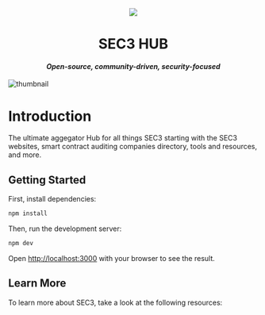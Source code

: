 <div align="center">
 <img src="https://github.com/darkgrovelabs/sec3hub/assets/7522096/840ba832-b607-4746-9a7b-aa4f8e1dfe39" align="center" />
</div>  
<h1 align="center">
  SEC3 HUB
</h1>


<h4 align="center">
<i>Open-source, community-driven, security-focused</i>
</h4>

![thumbnail](https://github.com/darkgrovelabs/sec3hub/assets/7522096/46f002ba-2784-40dd-ad41-1185f5be7a5f)

# Introduction

The ultimate aggegator Hub for all things SEC3 starting with the SEC3 websites, smart contract auditing companies directory, tools and resources, and more.

## Getting Started

First, install dependencies:

```bash
npm install
```

Then, run the development server:

```bash
npm dev
```

Open [http://localhost:3000](http://localhost:3000) with your browser to see the result.

## Learn More

To learn more about SEC3, take a look at the following resources:
